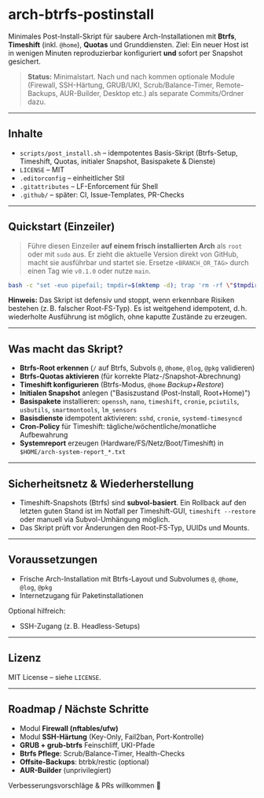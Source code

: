 # arch-btrfs-postinstall

Minimales Post-Install-Skript für saubere Arch-Installationen mit **Btrfs**, **Timeshift** (inkl. `@home`), **Quotas** und Grunddiensten. Ziel: Ein neuer Host ist in wenigen Minuten reproduzierbar konfiguriert **und** sofort per Snapshot gesichert.

> **Status:** Minimalstart. Nach und nach kommen optionale Module (Firewall, SSH-Härtung, GRUB/UKI, Scrub/Balance-Timer, Remote-Backups, AUR-Builder, Desktop etc.) als separate Commits/Ordner dazu.

---

## Inhalte

* `scripts/post_install.sh` – idempotentes Basis-Skript (Btrfs-Setup, Timeshift, Quotas, initialer Snapshot, Basispakete & Dienste)
* `LICENSE` – MIT
* `.editorconfig` – einheitlicher Stil
* `.gitattributes` – LF-Enforcement für Shell
* `.github/` – später: CI, Issue-Templates, PR-Checks

---

## Quickstart (Einzeiler)

> Führe diesen Einzeiler **auf einem frisch installierten Arch** als `root` oder mit `sudo` aus. Er zieht die aktuelle Version direkt von GitHub, macht sie ausführbar und startet sie. Ersetze `<BRANCH_OR_TAG>` durch einen Tag wie `v0.1.0` oder nutze `main`.

```bash
bash -c "set -euo pipefail; tmpdir=$(mktemp -d); trap 'rm -rf \"$tmpdir\"' EXIT; cd \"$tmpdir\"; curl -fsSL https://raw.githubusercontent.com/DasPocky/arch-btrfs-postinstall/<BRANCH_OR_TAG>/scripts/post_install.sh -o post_install.sh; chmod +x post_install.sh; sudo ./post_install.sh"
```

**Hinweis:** Das Skript ist defensiv und stoppt, wenn erkennbare Risiken bestehen (z. B. falscher Root-FS-Typ). Es ist weitgehend idempotent, d. h. wiederholte Ausführung ist möglich, ohne kaputte Zustände zu erzeugen.

---

## Was macht das Skript?

* **Btrfs-Root erkennen** (`/` auf Btrfs, Subvols `@`, `@home`, `@log`, `@pkg` validieren)
* **Btrfs-Quotas aktivieren** (für korrekte Platz-/Snapshot-Abrechnung)
* **Timeshift konfigurieren** (Btrfs-Modus, `@home` *Backup+Restore*)
* **Initialen Snapshot** anlegen ("Basiszustand (Post-Install, Root+Home)")
* **Basispakete** installieren: `openssh`, `nano`, `timeshift`, `cronie`, `pciutils`, `usbutils`, `smartmontools`, `lm_sensors`
* **Basisdienste** idempotent aktivieren: `sshd`, `cronie`, `systemd-timesyncd`
* **Cron-Policy** für Timeshift: tägliche/wöchentliche/monatliche Aufbewahrung
* **Systemreport** erzeugen (Hardware/FS/Netz/Boot/Timeshift) in `$HOME/arch-system-report_*.txt`

---

## Sicherheitsnetz & Wiederherstellung

* Timeshift-Snapshots (Btrfs) sind **subvol-basiert**. Ein Rollback auf den letzten guten Stand ist im Notfall per Timeshift-GUI, `timeshift --restore` oder manuell via Subvol-Umhängung möglich.
* Das Skript prüft vor Änderungen den Root-FS-Typ, UUIDs und Mounts.

---

## Voraussetzungen

* Frische Arch-Installation mit Btrfs-Layout und Subvolumes `@`, `@home`, `@log`, `@pkg`
* Internetzugang für Paketinstallationen

Optional hilfreich:

* SSH-Zugang (z. B. Headless-Setups)

---

## Lizenz

MIT License – siehe `LICENSE`.

---

## Roadmap / Nächste Schritte

* Modul **Firewall (nftables/ufw)**
* Modul **SSH-Härtung** (Key-Only, Fail2ban, Port-Kontrolle)
* **GRUB + grub-btrfs** Feinschliff, UKI-Pfade
* **Btrfs Pflege**: Scrub/Balance-Timer, Health-Checks
* **Offsite-Backups**: btrbk/restic (optional)
* **AUR-Builder** (unprivilegiert)

Verbesserungsvorschläge & PRs willkommen 🙂
